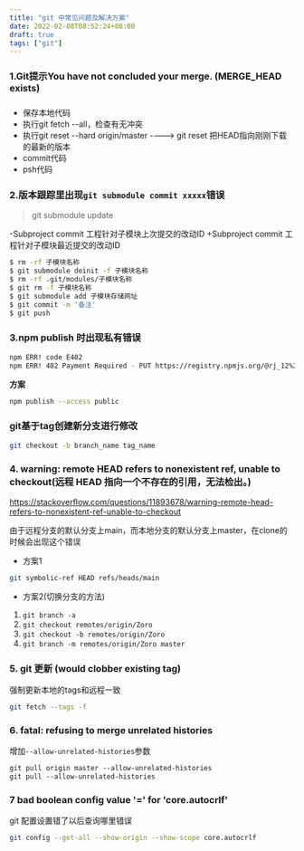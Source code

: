 ```yaml
---
title: "git 中常见问题及解决方案"
date: 2022-02-08T08:52:24+08:00
draft: true
tags: ["git"]
---
```




### 1.Git提示You have not concluded your merge. (MERGE_HEAD exists) 

### 

- 保存本地代码
- 执行git fetch --all，检查有无冲突
- 执行git reset --hard origin/master ----> git reset 把HEAD指向刚刚下载的最新的版本
- commit代码
- psh代码





### 2.版本跟踪里出现`git submodule commit xxxxx`错误



> git submodule update


-Subproject commit 工程针对子模块上次提交的改动ID
+Subproject commit 工程针对子模块最近提交的改动ID

```bash
$ rm -rf 子模块名称
$ git submodule deinit -f 子模块名称
$ rm -rf .git/modules/子模块名称
$ git rm -f 子模块名称
$ git submodule add 子模块存储网址
$ git commit -m '备注'
$ git push
```


### 3.npm publish 时出现私有错误

```bash
npm ERR! code E402
npm ERR! 402 Payment Required - PUT https://registry.npmjs.org/@rj_12%2fvue2 - You must sign up for private packages
```

**方案**
```bash
npm publish --access public
```

### git基于tag创建新分支进行修改

```bash
git checkout -b branch_name tag_name
```





### 4. warning: remote HEAD refers to nonexistent ref, unable to checkout(远程 HEAD 指向一个不存在的引用，无法检出。)

https://stackoverflow.com/questions/11893678/warning-remote-head-refers-to-nonexistent-ref-unable-to-checkout

由于远程分支的默认分支上main，而本地分支的默认分支上master，在clone的时候会出现这个错误



- 方案1

```bash
git symbolic-ref HEAD refs/heads/main
```

-  方案2(切换分支的方法)

1. `git branch -a `
2. `git checkout remotes/origin/Zoro`
3. `git checkout -b remotes/origin/Zoro`
4. `git branch -m remotes/origin/Zoro master`


###  5. git 更新 (would clobber existing tag)

强制更新本地的tags和远程一致

```bash
git fetch --tags -f
```



### 6. fatal: refusing to merge unrelated histories

增加`--allow-unrelated-histories`参数

```perl
git pull origin master --allow-unrelated-histories
git pull --allow-unrelated-histories
```


### 7 bad boolean config value '=' for 'core.autocrlf'

git 配置设置错了以后查询哪里错误

```bash
git config --get-all --show-origin --show-scope core.autocrlf
```